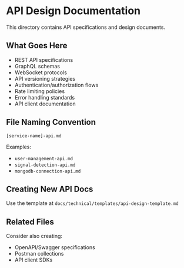 # API Design Documentation

This directory contains API specifications and design documents.

## What Goes Here

- REST API specifications
- GraphQL schemas
- WebSocket protocols
- API versioning strategies
- Authentication/authorization flows
- Rate limiting policies
- Error handling standards
- API client documentation

## File Naming Convention

`[service-name]-api.md`

Examples:
- `user-management-api.md`
- `signal-detection-api.md`
- `mongodb-connection-api.md`

## Creating New API Docs

Use the template at `docs/technical/templates/api-design-template.md`

## Related Files

Consider also creating:
- OpenAPI/Swagger specifications
- Postman collections
- API client SDKs